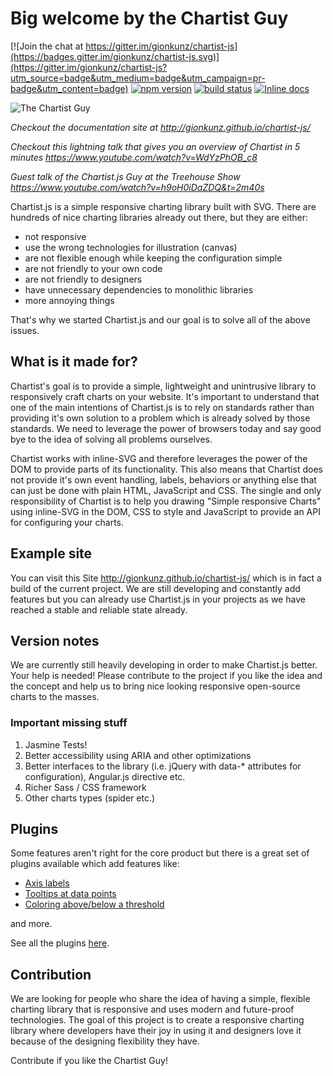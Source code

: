 # Big welcome by the Chartist Guy

[![Join the chat at https://gitter.im/gionkunz/chartist-js](https://badges.gitter.im/gionkunz/chartist-js.svg)](https://gitter.im/gionkunz/chartist-js?utm_source=badge&utm_medium=badge&utm_campaign=pr-badge&utm_content=badge)
[![npm version](http://img.shields.io/npm/v/chartist.svg)](https://npmjs.org/package/chartist) [![build status](http://img.shields.io/travis/gionkunz/chartist-js.svg)](https://travis-ci.org/gionkunz/chartist-js) [![Inline docs](http://inch-ci.org/github/gionkunz/chartist-js.svg?branch=develop)](http://inch-ci.org/github/gionkunz/chartist-js)

![The Chartist Guy](https://raw.github.com/gionkunz/chartist-js/develop/site/images/chartist-guy.gif "The Chartist Guy")

*Checkout the documentation site at http://gionkunz.github.io/chartist-js/*

*Checkout this lightning talk that gives you an overview of Chartist in 5 minutes https://www.youtube.com/watch?v=WdYzPhOB_c8*

*Guest talk of the Chartist.js Guy at the Treehouse Show https://www.youtube.com/watch?v=h9oH0iDaZDQ&t=2m40s*

Chartist.js is a simple responsive charting library built with SVG. There are hundreds of nice charting libraries already
out there, but they are either:

* not responsive
* use the wrong technologies for illustration (canvas)
* are not flexible enough while keeping the configuration simple
* are not friendly to your own code
* are not friendly to designers
* have unnecessary dependencies to monolithic libraries 
* more annoying things

That's why we started Chartist.js and our goal is to solve all of the above issues.

## What is it made for?

Chartist's goal is to provide a simple, lightweight and unintrusive library to responsively craft charts on your website. 
It's important to understand that one of the main intentions of Chartist.js is to rely on standards rather than providing 
it's own solution to a problem which is already solved by those standards. We need to leverage the power of browsers 
today and say good bye to the idea of solving all problems ourselves.

Chartist works with inline-SVG and therefore leverages the power of the DOM to provide parts of its functionality. This 
also means that Chartist does not provide it's own event handling, labels, behaviors or anything else that can just be 
done with plain HTML, JavaScript and CSS. The single and only responsibility of Chartist is to help you drawing "Simple 
responsive Charts" using inline-SVG in the DOM, CSS to style and JavaScript to provide an API for configuring your charts.

## Example site

You can visit this Site http://gionkunz.github.io/chartist-js/ which is in fact a build of the current project.
We are still developing and constantly add features but you can already use Chartist.js in your projects as we have 
reached a stable and reliable state already.

## Version notes

We are currently still heavily developing in order to make Chartist.js better. Your help is needed! Please contribute
to the project if you like the idea and the concept and help us to bring nice looking responsive open-source charts
to the masses.

### Important missing stuff

1. Jasmine Tests!
2. Better accessibility using ARIA and other optimizations
3. Better interfaces to the library (i.e. jQuery with data-* attributes for configuration), Angular.js directive etc.
4. Richer Sass / CSS framework
5. Other charts types (spider etc.)

## Plugins

Some features aren't right for the core product
but there is a great set of plugins available
which add features like:

* [Axis labels](http://gionkunz.github.io/chartist-js/plugins.html#axis-title-plugin)
* [Tooltips at data points](https://gionkunz.github.io/chartist-js/plugins.html#tooltip-plugin)
* [Coloring above/below a threshold](https://gionkunz.github.io/chartist-js/plugins.html#threshold-plugin)

and more.

See all the plugins [here](https://gionkunz.github.io/chartist-js/plugins.html).

## Contribution

We are looking for people who share the idea of having a simple, flexible charting library that is responsive and uses
modern and future-proof technologies. The goal of this project is to create a responsive charting library where developers
have their joy in using it and designers love it because of the designing flexibility they have.

Contribute if you like the Chartist Guy!
